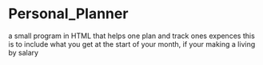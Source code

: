 # Personal_Planner
a small program in HTML that helps one plan and track ones expences 
this is to include what you get at the start of your month, if your making a living by salary
